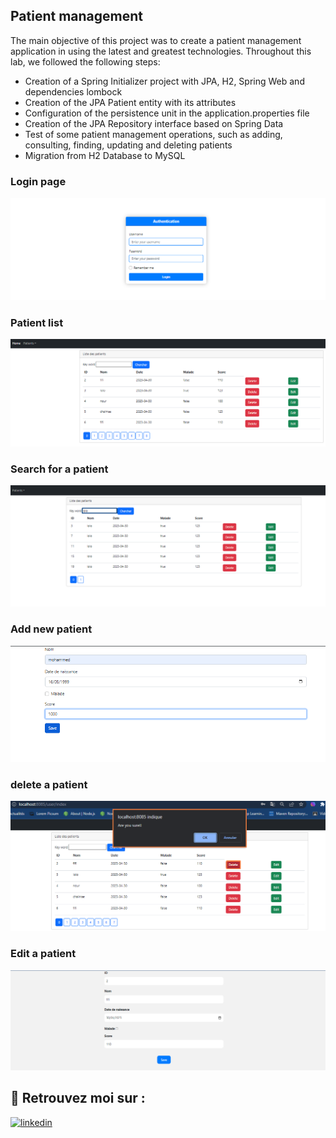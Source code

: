 
## Patient management
The main objective of this project was to create a patient management application in
using the latest and greatest technologies. Throughout this lab, we followed the following steps:
- Creation of a Spring Initializer project with JPA, H2, Spring Web and dependencies
  lombock
- Creation of the JPA Patient entity with its attributes
- Configuration of the persistence unit in the application.properties file
- Creation of the JPA Repository interface based on Spring Data
- Test of some patient management operations, such as adding, consulting, finding, updating and deleting patients
- Migration from H2 Database to MySQL

### Login page
![login](https://github.com/DOUHIChaimae/douhi_chaimae_jee/blob/master/patient-mvc-jpa/images/login.png)

### Patient list
![patient list](https://github.com/DOUHIChaimae/douhi_chaimae_jee/blob/master/patient-mvc-jpa/images/patients.png)

### Search for a patient
![search for a patient](https://github.com/DOUHIChaimae/douhi_chaimae_jee/blob/master/patient-mvc-jpa/images/searchPatient.png)

### Add new patient
![new patient](https://github.com/DOUHIChaimae/douhi_chaimae_jee/blob/master/patient-mvc-jpa/images/addNewPatient.png)

### delete a patient
![delete](https://github.com/DOUHIChaimae/douhi_chaimae_jee/blob/master/patient-mvc-jpa/images/delete.png)

### Edit a patient
![edit](https://github.com/DOUHIChaimae/douhi_chaimae_jee/blob/master/patient-mvc-jpa/images/edit.png)





## 🔗 Retrouvez moi sur :
[![linkedin](https://img.shields.io/badge/linkedin-0A66C2?style=for-the-badge&logo=linkedin&logoColor=white)](https://www.linkedin.com/in/chaimae-douhi/)


